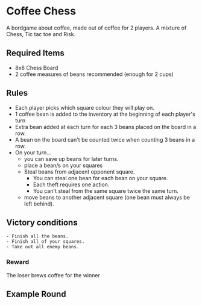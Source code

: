 # Coffee Chess
A bordgame about coffee, made out of coffee for 2 players. A mixture of Chess, Tic tac toe and Risk.

## Required Items
- 8x8 Chess Board
- 2 coffee measures of beans recommended (enough for 2 cups)

## Rules
- Each player picks which square colour they will play on.
- 1 coffee bean is added to the inventory at the beginning of each player's turn
- Extra bean added at each turn for each 3 beans placed on the board in a row.
- A bean on the board can't be counted twice when counting 3 beans in a row.
- On your turn...
	- you can save up beans for later turns.
	- place a bean/s on your squares
	- Steal beans from adjacent opponent square.
		- You can steal one bean for each bean on your square.
		- Each theft requires one action.
		- You can't steal from the same square twice the same turn.
	- move beans to another adjacent square (one bean must always be left behind).

## Victory conditions
	- Finish all the beans.
	- Finish all of your squares.
	- Take out all enemy beans.
	
### Reward
The loser brews coffee for the winner

## Example Round